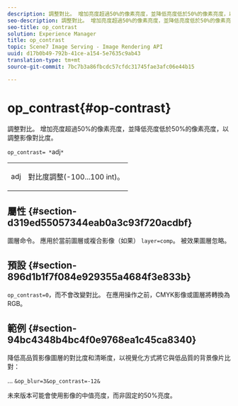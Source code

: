 ```yaml
---
description: 調整對比。 增加亮度超過50%的像素亮度，並降低亮度低於50%的像素亮度，以調整影像對比度。
seo-description: 調整對比。 增加亮度超過50%的像素亮度，並降低亮度低於50%的像素亮度，以調整影像對比度。
seo-title: op_contrast
solution: Experience Manager
title: op_contrast
topic: Scene7 Image Serving - Image Rendering API
uuid: d17b0b49-792b-41ce-a154-5e7635c9ab43
translation-type: tm+mt
source-git-commit: 7bc7b3a86fbcdc57cfdc31745fae3afc06e44b15

---
```



# op_contrast{#op-contrast}

調整對比。 增加亮度超過50%的像素亮度，並降低亮度低於50%的像素亮度，以調整影像對比度。

`op_contrast= *`adj`*`

<table id="simpletable_8246802C74424A68A7A2EA5B50A89D42"> 
 <tr class="strow"> 
  <td class="stentry"> <p><span class="varname"> adj</span> </p> </td> 
  <td class="stentry"> <p>對比度調整(-100...100 int)。 </p></td> 
 </tr> 
</table>

## 屬性 {#section-d319ed55057344eab0a3c93f720acdbf}

圖層命令。 應用於當前圖層或複合影像（如果） `layer=comp`。 被效果圖層忽略。

## 預設 {#section-896d1b1f7f084e929355a4684f3e833b}

`op_contrast=0`，而不會改變對比。 在應用操作之前，CMYK影像或圖層將轉換為RGB。

## 範例 {#section-94bc4348b4bc4f0e9768ea1c45ca8340}

降低高品質影像圖層的對比度和清晰度，以視覺化方式將它與低品質的背景像片比對：

… `&op_blur=3&op_contrast=-12&`

未來版本可能會使用影像的中值亮度，而非固定的50%亮度。
